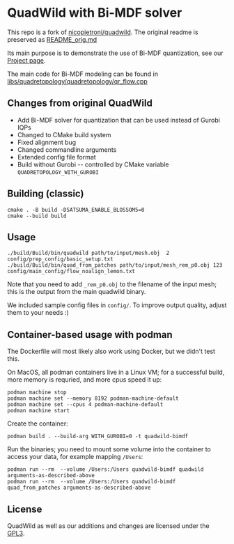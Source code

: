 # QuadWild with Bi-MDF solver

This repo is a fork of [nicopietroni/quadwild](https://github.com/nicopietroni/quadwild). The original readme is preserved as [README_orig.md](README_orig.md)

Its main purpose is to demonstrate the use of Bi-MDF quantization, see our [Project page](https://www.algohex.eu/publications/bimdf-quantization).

The main code for Bi-MDF modeling can be found in [libs/quadretopology/quadretopology/qr_flow.cpp](libs/quadretopology/quadretopology/qr_flow.cpp)

## Changes from original QuadWild

- Add Bi-MDF solver for quantization that can be used instead of Gurobi IQPs
- Changed to CMake build system
- Fixed alignment bug
- Changed commandline arguments
- Extended config file format
- Build without Gurobi -- controlled by CMake variable `QUADRETOPOLOGY_WITH_GUROBI`


## Building (classic)

```
cmake . -B build -DSATSUMA_ENABLE_BLOSSOM5=0
cmake --build build
```


## Usage

```
./build/Build/bin/quadwild path/to/input/mesh.obj  2 config/prep_config/basic_setup.txt
./build/Build/bin/quad_from_patches path/to/input/mesh_rem_p0.obj 123 config/main_config/flow_noalign_lemon.txt
```

Note that you need to add `_rem_p0.obj` to the filename of the input mesh; this is
the output from the main quadwild binary.

We included sample config files in `config/`. To improve output quality, adjust them to your needs :)


## Container-based usage with podman

The Dockerfile will most likely also work using Docker, but we didn't test this.

On MacOS, all podman containers live in a Linux VM; for a successful build, more memory is requried, and more cpus speed it up:
```
podman machine stop
podman machine set --memory 8192 podman-machine-default
podman machine set --cpus 4 podman-machine-default
podman machine start
```

Create the container:
```
podman build . --build-arg WITH_GUROBI=0 -t quadwild-bimdf
```

Run the binaries; you need to mount some volume into the container to access your data, for example mapping `/Users`:
```
podman run --rm  --volume /Users:/Users quadwild-bimdf quadwild arguments-as-described-above
podman run --rm  --volume /Users:/Users quadwild-bimdf quad_from_patches arguments-as-described-above
```



## License

QuadWild as well as our additions and changes are licensed under the [GPL3](LICENSE).
